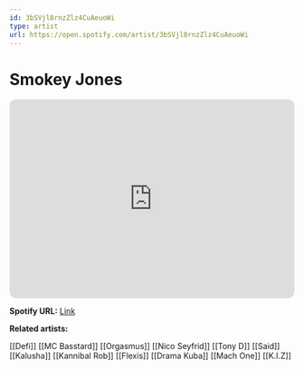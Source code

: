 ```yaml
---
id: 3bSVjl8rnzZlz4CuAeuoWi
type: artist
url: https://open.spotify.com/artist/3bSVjl8rnzZlz4CuAeuoWi
---
```

# Smokey Jones

<iframe style="border-radius:12px" src="https://open.spotify.com/embed/artist/3bSVjl8rnzZlz4CuAeuoWi" width="100%" height="352" frameBorder="0" allowfullscreen="" allow="autoplay; clipboard-write; encrypted-media; fullscreen; picture-in-picture" loading="lazy"></iframe>

**Spotify URL:** [Link](https://open.spotify.com/artist/3bSVjl8rnzZlz4CuAeuoWi)

**Related artists:**

[[Defi]]
[[MC Basstard]]
[[Orgasmus]]
[[Nico Seyfrid]]
[[Tony D]]
[[Said]]
[[Kalusha]]
[[Kannibal Rob]]
[[Flexis]]
[[Drama Kuba]]
[[Mach One]]
[[K.I.Z]]
